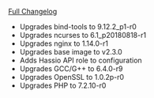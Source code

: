 [Full Changelog][changelog]

- Upgrades bind-tools to 9.12.2_p1-r0
- Upgrades ncurses to 6.1_p20180818-r1
- Upgrades nginx to 1.14.0-r1
- Upgrades base image to v2.3.0
- Adds Hassio API role to configuration
- Upgrades GCC/G++ to 6.4.0-r9
- Upgrades OpenSSL to 1.0.2p-r0
- Upgrades PHP to 7.2.10-r0

[changelog]: https://github.com/hassio-addons/addon-pi-hole/compare/v2.0.4...v2.1.0